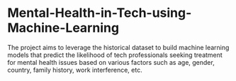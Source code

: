 # Mental-Health-in-Tech-using-Machine-Learning
The project aims to leverage the historical dataset to build machine learning models that predict the likelihood of tech professionals seeking treatment for mental health issues based on various factors such as age, gender, country, family history, work interference, etc.
